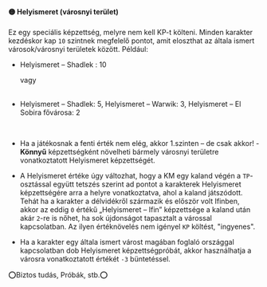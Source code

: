 #### 🟡 Helyismeret (városnyi terület)

Ez egy speciális képzettség, melyre nem kell KP-t költeni. Minden karakter kezdéskor kap `10` szintnek megfelelő pontot, amit eloszthat az általa ismert városok/városnyi területek között. Például:

- Helyismeret – Shadlek : 10

   vagy<br /><br />

- Helyismeret – Shadlek: 5, Helyismeret – Warwik: 3, Helyismeret – El Sobira fővárosa: 2

<br />

- Ha a játékosnak a fenti érték nem elég, akkor 1.szinten – de csak akkor! - **Könnyű** képzettségként növelheti bármely városnyi területre vonatkoztatott Helyismeret képzettségét.

- A Helyismeret értéke úgy változhat, hogy a KM egy kaland végén a `TP`-osztással együtt tetszés szerint ad pontot a karakterek Helyismeret képzettségére arra a helyre vonatkoztatva, ahol a kaland játszódott. Tehát ha a karakter a délvidékről származik és először volt Ifinben, akkor az eddig `0` értékű „Helyismeret – Ifin” képzettsége a kaland után akár `2`-re is nőhet, ha sok újdonságot tapasztalt a várossal kapcsolatban. Az ilyen értéknövelés nem igényel `KP` költést, "ingyenes".

- Ha a karakter egy általa ismert várost magában foglaló országgal kapcsolatban dob Helyismeret képzettségpróbát, akkor használhatja a városra vonatkoztatott értékét `-3` büntetéssel.

⭕Biztos tudás, Próbák, stb.⭕
